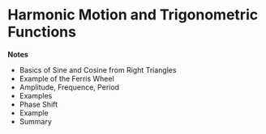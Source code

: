 # Harmonic Motion and Trigonometric Functions

**Notes**

- Basics of Sine and Cosine from Right Triangles
- Example of the Ferris Wheel
- Amplitude, Frequence, Period
- Examples
- Phase Shift
- Example
- Summary
